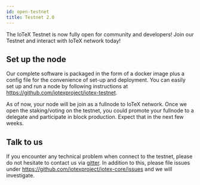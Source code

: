 ```yaml
---
id: open-testnet
title: Testnet 2.0
---
```


The IoTeX Testnet is now fully open for community and developers! Join our Testnet and interact with IoTeX network today!

## Set up the node
Our complete software is packaged in the form of a docker image plus a config file for the convenience of set-up and deployment. You can easily set up and run a node by following instructions at https://github.com/iotexproject/iotex-testnet.

As of now, your node will be join as a fullnode to IoTeX network. Once we open the staking/voting on the testnet, you could promote your fullnode to a delegate and participate in block production. Expect that in the next few weeks.

## Talk to us
If you encounter any technical problem when connect to the testnet, please do not hesitate to contact us via [gitter](https://gitter.im/iotex-dev-community/Lobby). In addition to this, please file issues under https://github.com/iotexproject/iotex-core/issues and we will investigate.

